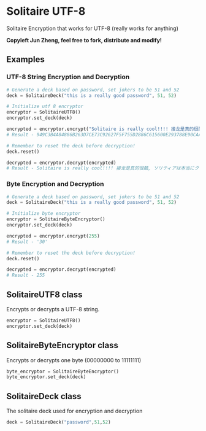# Solitaire UTF-8
Solitaire Encryption that works for UTF-8 (really works for anything)

**Copyleft Jun Zheng, feel free to fork, distribute and modify!**

## Examples
### UTF-8 String Encryption and Decryption
```python
# Generate a deck based on password, set jokers to be 51 and 52
deck = SolitaireDeck("this is a really good password", 51, 52)

# Initialize utf 8 encryptor
encryptor = SolitaireUTF8()
encryptor.set_deck(deck)

encrypted = encryptor.encrypt("Solitaire is really cool!!!! 接龙是真的很酷, ソリティアは本当にクールです סוליטר הוא ממש מגניב")
# Result - 949C3B4A84886B263D7CE73C92627F5F755D2886C615600E293788E90CAA29769D2D79C3AB53D716117FF3939A97297A4D06CDF6848237967FA9CF306C35788B49081DC390EF87C2C3A235B2F53976D0424E6A9ECF855555ED3CBC46C42D138D2B8826CB6B3CB843B168503E6240537993CE22229A58FC81F53C310989BDFAC3A1E23D50

# Remember to reset the deck before decryption!
deck.reset()

decrypted = encryptor.decrypt(encrypted)
# Result - Solitaire is really cool!!!! 接龙是真的很酷, ソリティアは本当にクールです סוליטר הוא ממש מגניב
```

### Byte Encryption and Decryption
```python
# Generate a deck based on password, set jokers to be 51 and 52
deck = SolitaireDeck("this is a really good password", 51, 52)

# Initialize byte encryptor
encryptor = SolitaireByteEncryptor()
encryptor.set_deck(deck)

encrypted = encryptor.encrypt(255)
# Result - '30'

# Remember to reset the deck before decryption!
deck.reset()

decrypted = encryptor.decrypt(encrypted)
# Result - 255
```

## SolitaireUTF8 class
Encrypts or decrypts a UTF-8 string.
```python
encryptor = SolitaireUTF8()
encryptor.set_deck(deck)
```

## SolitaireByteEncryptor class
Encrypts or decrypts one byte (00000000 to 11111111)
```python
byte_encryptor = SolitaireByteEncryptor()
byte_encryptor.set_deck(deck)
```
## SolitaireDeck class
The solitaire deck used for encryption and decryption
```python
deck = SolitaireDeck("password",51,52)
```
